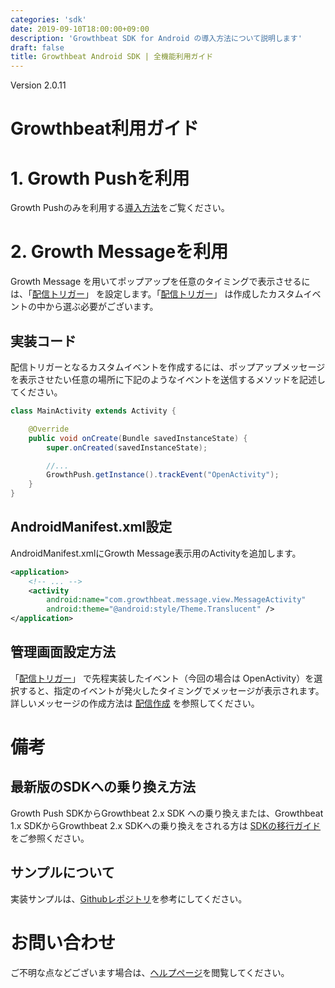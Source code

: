 ```yaml
---
categories: 'sdk'
date: 2019-09-10T18:00:00+09:00
description: 'Growthbeat SDK for Android の導入方法について説明します'
draft: false
title: Growthbeat Android SDK | 全機能利用ガイド
---
```


Version 2.0.11  
# Growthbeat利用ガイド  
# 1. Growth Pushを利用  
Growth Pushのみを利用する[導入方法](/sdk/android/guide)をご覧ください。  
# 2. Growth Messageを利用  
Growth Message を用いてポップアップを任意のタイミングで表示させるには、「[配信トリガー](http://support.growthbeat.com/manual/growthmessage/#配信トリガー)」 を設定します。「[配信トリガー](http://support.growthbeat.com/manual/growthmessage/#配信トリガー)」 は作成したカスタムイベントの中から選ぶ必要がございます。  

## 実装コード  
配信トリガーとなるカスタムイベントを作成するには、ポップアップメッセージを表示させたい任意の場所に下記のようなイベントを送信するメソッドを記述してください。  

```java  
class MainActivity extends Activity {

    @Override
    public void onCreate(Bundle savedInstanceState) {
        super.onCreated(savedInstanceState);

        //...
        GrowthPush.getInstance().trackEvent("OpenActivity");
    }
}
```

## AndroidManifest.xml設定
AndroidManifest.xmlにGrowth Message表示用のActivityを追加します。

```xml
<application>
    <!-- ... -->
    <activity
        android:name="com.growthbeat.message.view.MessageActivity"
        android:theme="@android:style/Theme.Translucent" />
</application>
```  
## 管理画面設定方法  

「[配信トリガー](http://support.growthbeat.com/manual/growthmessage/#配信トリガー)」 で先程実装したイベント（今回の場合は OpenActivity）を選択すると、指定のイベントが発火したタイミングでメッセージが表示されます。  
詳しいメッセージの作成方法は [配信作成](http://support.growthbeat.com/manual/growthmessage/#配信作成) を参照してください。

<!--
# 3. GrowthLinkを利用
## 実装コード
### 初期化
Growth Linkの初期化処理を追加してください。
IntentFilterを設定したActivityのonCreateで、handleOpenUrlメソッドを呼び出してください。

```java
class MainActivity extends Activity {

    @Override
    public void onCreate(Bundle savedInstanceState) {
        super.onCreated(savedInstanceState);

        //...
        GrowthLink.getInstance().initialize(getApplicationContext(), "YOUR_APPLICATION_ID", "YOUR_CREDENTIAL_ID");
        GrowthLink.getInstance().handleOpenUrl(getIntent().getData());
    }
}
```
### ディープリンクアクションの実装
SDKには、IntentHandlerが定義されており、この実装でディープリンク時のアクションを実装することができます。
たとえば下記のような形で実装できます。

```java
class MyApplication extends Application {

    @Override
    public void onCreate() {
        List<IntentHandler> intentHandlers = new ArrayList<IntentHandler>();
        intentHandlers.add(new UrlIntentHandler(Growthbeat.getInstance().getContext()));
        intentHandlers.add(new NoopIntentHandler());
        intentHandlers.add(new IntentHandler() {
            public boolean handle(com.growthbeat.model.Intent intent) {
                if (intent.getType() != com.growthbeat.model.Intent.Type.custom)
                    return false;
                Map<String, String> extra = ((CustomIntent) intent).getExtra();
                // TODO ここにアプリ内の画面を開く処理を実装します。
                Log.d("Growth Link", "extra: " + extra);
                return true;
            }
        });
        Growthbeat.getInstance().setIntentHandlers(intentHandlers);
    }
}
```
## AndroidManifest.xml設定
AndroidManifest.xmlにGrowth Link用のActivityを追加します。

```xml
<application>
    ~~ 略 ~~
    <receiver
        android:name="com.growthbeat.link.InstallReferrerReceiver"
        android:enabled="true"
        android:exported="true" >
        <intent-filter>
            <action android:name="com.android.vending.INSTALL_REFERRER" />
        </intent-filter>
    </receiver>
</application>
```
-->

# 備考
## 最新版のSDKへの乗り換え方法
Growth Push SDKからGrowthbeat 2.x SDK への乗り換えまたは、Growthbeat 1.x SDKからGrowthbeat 2.x SDKへの乗り換えをされる方は
[SDKの移行ガイド](/sdk/android/upgrade)をご参照ください。
## サンプルについて
実装サンプルは、[Githubレポジトリ](https://github.com/growthbeat/growthbeat-android)を参考にしてください。
# お問い合わせ
ご不明な点などございます場合は、[ヘルプページ](http://faq.growthbeat.com/)を閲覧してください。
